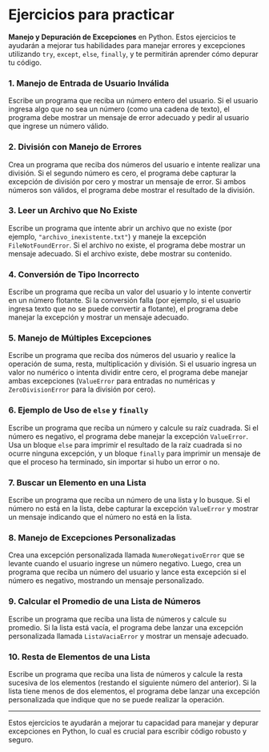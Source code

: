 # Ejercicios para practicar

**Manejo y Depuración de Excepciones** en Python. Estos ejercicios te ayudarán a mejorar tus habilidades para manejar errores y excepciones utilizando `try`, `except`, `else`, `finally`, y te permitirán aprender cómo depurar tu código.

### 1. **Manejo de Entrada de Usuario Inválida**
Escribe un programa que reciba un número entero del usuario. Si el usuario ingresa algo que no sea un número (como una cadena de texto), el programa debe mostrar un mensaje de error adecuado y pedir al usuario que ingrese un número válido.

### 2. **División con Manejo de Errores**
Crea un programa que reciba dos números del usuario e intente realizar una división. Si el segundo número es cero, el programa debe capturar la excepción de división por cero y mostrar un mensaje de error. Si ambos números son válidos, el programa debe mostrar el resultado de la división.

### 3. **Leer un Archivo que No Existe**
Escribe un programa que intente abrir un archivo que no existe (por ejemplo, `"archivo_inexistente.txt"`) y maneje la excepción `FileNotFoundError`. Si el archivo no existe, el programa debe mostrar un mensaje adecuado. Si el archivo existe, debe mostrar su contenido.

### 4. **Conversión de Tipo Incorrecto**
Escribe un programa que reciba un valor del usuario y lo intente convertir en un número flotante. Si la conversión falla (por ejemplo, si el usuario ingresa texto que no se puede convertir a flotante), el programa debe manejar la excepción y mostrar un mensaje adecuado.

### 5. **Manejo de Múltiples Excepciones**
Escribe un programa que reciba dos números del usuario y realice la operación de suma, resta, multiplicación y división. Si el usuario ingresa un valor no numérico o intenta dividir entre cero, el programa debe manejar ambas excepciones (`ValueError` para entradas no numéricas y `ZeroDivisionError` para la división por cero).

### 6. **Ejemplo de Uso de `else` y `finally`**
Escribe un programa que reciba un número y calcule su raíz cuadrada. Si el número es negativo, el programa debe manejar la excepción `ValueError`. Usa un bloque `else` para imprimir el resultado de la raíz cuadrada si no ocurre ninguna excepción, y un bloque `finally` para imprimir un mensaje de que el proceso ha terminado, sin importar si hubo un error o no.

### 7. **Buscar un Elemento en una Lista**
Escribe un programa que reciba un número de una lista y lo busque. Si el número no está en la lista, debe capturar la excepción `ValueError` y mostrar un mensaje indicando que el número no está en la lista.

### 8. **Manejo de Excepciones Personalizadas**
Crea una excepción personalizada llamada `NumeroNegativoError` que se levante cuando el usuario ingrese un número negativo. Luego, crea un programa que reciba un número del usuario y lance esta excepción si el número es negativo, mostrando un mensaje personalizado.

### 9. **Calcular el Promedio de una Lista de Números**
Escribe un programa que reciba una lista de números y calcule su promedio. Si la lista está vacía, el programa debe lanzar una excepción personalizada llamada `ListaVaciaError` y mostrar un mensaje adecuado.

### 10. **Resta de Elementos de una Lista**
Escribe un programa que reciba una lista de números y calcule la resta sucesiva de los elementos (restando el siguiente número del anterior). Si la lista tiene menos de dos elementos, el programa debe lanzar una excepción personalizada que indique que no se puede realizar la operación.

---

Estos ejercicios te ayudarán a mejorar tu capacidad para manejar y depurar excepciones en Python, lo cual es crucial para escribir código robusto y seguro.
